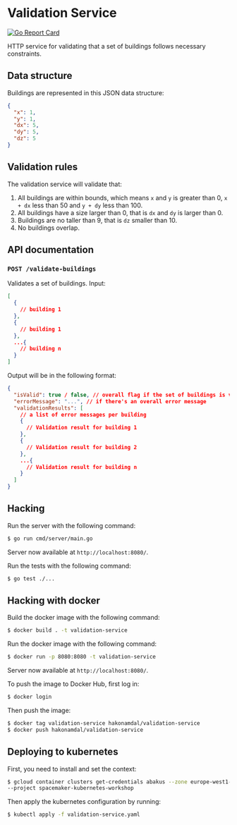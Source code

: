 # Validation Service

[![Go Report Card](https://goreportcard.com/badge/github.com/spacemakerai/spacemaker-docker-kubernetes-course)](https://goreportcard.com/report/github.com/spacemakerai/spacemaker-docker-kubernetes-course)

HTTP service for validating that a set of buildings follows necessary
constraints.

## Data structure

Buildings are represented in this JSON data structure:

```json
{
  "x": 1,
  "y": 1,
  "dx": 5,
  "dy": 5,
  "dz": 5
}
```

## Validation rules

The validation service will validate that:

1. All buildings are within bounds, which means `x` and `y` is greater than 0,
   `x + dx` less than 50 and `y + dy` less than 100.
2. All buildings have a size larger than 0, that is `dx` and `dy` is larger than 0.
3. Buildings are no taller than 9, that is `dz` smaller than 10.
4. No buildings overlap.

## API documentation

### `POST /validate-buildings`

Validates a set of buildings. Input:

```json
[
  {
    // building 1
  },
  {
    // building 1
  },
  ...{
    // building n
  }
]
```

Output will be in the following format:

```json
{
  "isValid": true / false, // overall flag if the set of buildings is valid or not
  "errorMessage": "...", // if there's an overall error message
  "validationResults": [
    // a list of error messages per building
    {
      // Validation result for building 1
    },
    {
      // Validation result for building 2
    },
    ...{
      // Validation result for building n
    }
  ]
}
```

## Hacking

Run the server with the following command:

```bash
$ go run cmd/server/main.go
```

Server now available at `http://localhost:8080/`.

Run the tests with the following command:

```bash
$ go test ./...
```

## Hacking with docker

Build the docker image with the following command:

```bash
$ docker build . -t validation-service
```

Run the docker image with the following command:

```bash
$ docker run -p 8080:8080 -t validation-service
```

Server now available at `http://localhost:8080/`.

To push the image to Docker Hub, first log in:

```bash
$ docker login
```

Then push the image:

```bash
$ docker tag validation-service hakonamdal/validation-service
$ docker push hakonamdal/validation-service
```

## Deploying to kubernetes

First, you need to install and set the context:

```bash
$ gcloud container clusters get-credentials abakus --zone europe-west1-b \
--project spacemaker-kubernetes-workshop
```

Then apply the kubernetes configuration by running:

```bash
$ kubectl apply -f validation-service.yaml
```
